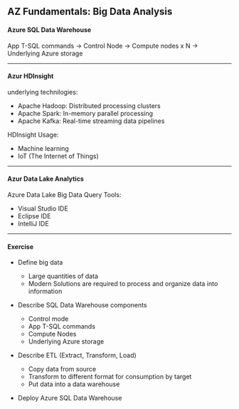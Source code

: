 
AZ Fundamentals: Big Data Analysis
----
####  Azure SQL Data Warehouse

App T-SQL commands -> Control Node -> Compute nodes x N -> Underlying Azure storage


--- 
####  Azur HDInsight

underlying technilogies: 
- Apache Hadoop: Distributed processing clusters
- Apache Spark: In-memory parallel processing
- Apache Kafka: Real-time streaming data pipelines

HDInsight Usage:
- Machine learning
- IoT (The Internet of Things)

--- 
####  Azur Data Lake Analytics

Azure Data Lake Big Data Query Tools:
- Visual Studio IDE
- Eclipse IDE
- IntelliJ IDE

--- 
####  Exercise
- Define big data

	- Large quantities of data 
	- Modern Solutions are required to process and organize data into information
	
- Describe SQL Data Warehouse components

	- Control mode
	- App T-SQL commands
	- Compute Nodes
	- Underlying Azure storage
	
- Describe ETL (Extract, Transform, Load)
	- Copy data from source
	- Transform to different format for consumption by target
	- Put data into a data warehouse

- Deploy Azure SQL Data Warehouse 

